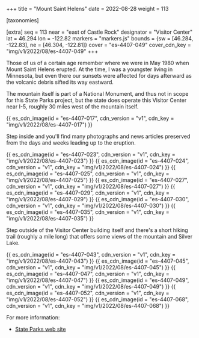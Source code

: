 +++
title = "Mount Saint Helens"
date = 2022-08-28
weight = 113

[taxonomies]

[extra]
seq = 113
near = "east of Castle Rock"
designator = "Visitor Center"
lat = 46.294
lon = -122.82
markers = "markers.js"
bounds = {sw = [46.284, -122.83], ne = [46.304, -122.81]}
cover = "es-4407-049"
cover_cdn_key = "img/v1/2022/08/es-4407-049"
+++

Those of us of a certain age remember where we were in May 1980 when Mount Saint Helens erupted. At the time, I was a youngster living in Minnesota, but even there our sunsets were affected for days afterward as the volcanic debris sifted its way eastward.

<!-- more -->

The mountain itself is part of a National Monument, and thus not in scope for this State Parks project, but the state does operate this Visitor Center near I-5, roughly 30 miles west of the mountain itself.

<!-- more -->

{{ es_cdn_image(id = "es-4407-017", cdn_version = "v1", cdn_key = "img/v1/2022/08/es-4407-017") }}

Step inside and you'll find many photographs and news articles preserved from the days and weeks leading up to the eruption.

{{ es_cdn_image(id = "es-4407-023", cdn_version = "v1", cdn_key = "img/v1/2022/08/es-4407-023") }}
{{ es_cdn_image(id = "es-4407-024", cdn_version = "v1", cdn_key = "img/v1/2022/08/es-4407-024") }}
{{ es_cdn_image(id = "es-4407-025", cdn_version = "v1", cdn_key = "img/v1/2022/08/es-4407-025") }}
{{ es_cdn_image(id = "es-4407-027", cdn_version = "v1", cdn_key = "img/v1/2022/08/es-4407-027") }}
{{ es_cdn_image(id = "es-4407-029", cdn_version = "v1", cdn_key = "img/v1/2022/08/es-4407-029") }}
{{ es_cdn_image(id = "es-4407-030", cdn_version = "v1", cdn_key = "img/v1/2022/08/es-4407-030") }}
{{ es_cdn_image(id = "es-4407-035", cdn_version = "v1", cdn_key = "img/v1/2022/08/es-4407-035") }}

Step outside of the Visitor Center building itself and there's a short hiking trail (roughly a mile long) that offers some views of the mountain and Silver Lake.

{{ es_cdn_image(id = "es-4407-043", cdn_version = "v1", cdn_key = "img/v1/2022/08/es-4407-043") }}
{{ es_cdn_image(id = "es-4407-045", cdn_version = "v1", cdn_key = "img/v1/2022/08/es-4407-045") }}
{{ es_cdn_image(id = "es-4407-047", cdn_version = "v1", cdn_key = "img/v1/2022/08/es-4407-047") }}
{{ es_cdn_image(id = "es-4407-049", cdn_version = "v1", cdn_key = "img/v1/2022/08/es-4407-049") }}
{{ es_cdn_image(id = "es-4407-052", cdn_version = "v1", cdn_key = "img/v1/2022/08/es-4407-052") }}
{{ es_cdn_image(id = "es-4407-068", cdn_version = "v1", cdn_key = "img/v1/2022/08/es-4407-068") }}

For more information:

* [State Parks web site](https://www.parks.wa.gov/245/Mount-St-Helens)
